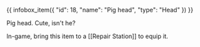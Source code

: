 {{ infobox_item({
	"id": 18,
	"name": "Pig head",
	"type": "Head"
}) }}

Pig head. Cute, isn't he?

In-game, bring this item to a [[Repair Station]] to equip it.